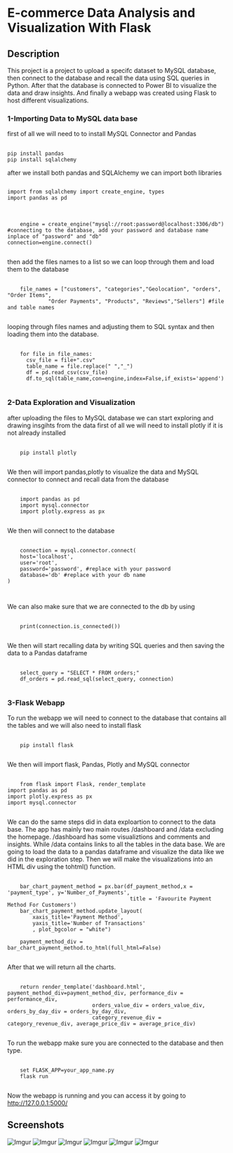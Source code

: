 # E-commerce Data Analysis and Visualization With Flask
## Description
This project is a project to upload a specifc dataset to MySQL database, then connect to the database and recall the data using SQL queries in Python.
After that the database is connected to Power BI to visualize the data and draw insights. And finally a webapp was created using Flask to host different visualizations.

### 1-Importing Data to MySQL data base
first of all we will need to to install MySQL Connector and Pandas

<pre>
  <code>
pip install pandas
pip install sqlalchemy  </code>
</pre>
after we install both pandas and SQLAlchemy we can import both libraries
<pre>
<code>
import from sqlalchemy import create_engine, types
import pandas as pd
</code>
</pre>
<pre>
  <code>
    engine = create_engine("mysql://root:password@localhost:3306/db") #connecting to the database, add your password and database name inplace of "password" and "db"
connection=engine.connect()
  </code>
</pre>
then add the files names to a list so we can loop through them and load them to the database
<pre>
  <code>
    file_names = ["customers", "categories","Geolocation", "orders", "Order Items",
             "Order Payments", "Products", "Reviews","Sellers"] #file and table names
  </code>
</pre>
looping through files names and adjusting them to SQL syntax and then loading them into the database.
<pre>
  <code>
    for file in file_names:
      csv_file = file+".csv"
      table_name = file.replace(" ","_")
      df = pd.read_csv(csv_file)
      df.to_sql(table_name,con=engine,index=False,if_exists='append')
  </code>
</pre>
### 2-Data Exploration and Visualization
after uploading the files to MySQL database we can start exploring and drawing insgihts from the data
first of all we will need to install plotly if it is not already installed
<pre>
  <code>
    pip install plotly
  </code>
</pre>
We then will import pandas,plotly to visualize the data and MySQL connector to connect and recall data from the database
<pre>
  <code>
    import pandas as pd
    import mysql.connector
    import plotly.express as px
  </code>
</pre>
We then will connect to the database
<pre>
  <code>
    connection = mysql.connector.connect(
    host='localhost',
    user='root',
    password='password', #replace with your password
    database='db' #replace with your db name
)

  </code>
</pre>
We can also make sure that we are connected to the db by using 
<pre>
  <code>
    print(connection.is_connected())
  </code>
</pre>
We then will start recalling data by writing SQL queries and then saving the data to a Pandas dataframe
<pre>
  <code>
    select_query = "SELECT * FROM orders;"
    df_orders = pd.read_sql(select_query, connection)
  </code>
</pre>
### 3-Flask Webapp
To run the webapp we will need to connect to the database that contains all the tables and we will also need to install flask
<pre>
  <code>
    pip install flask
  </code>
</pre>
We then will import flask, Pandas, Plotly and MySQL connector
<pre>
  <code>
    from flask import Flask, render_template
import pandas as pd
import plotly.express as px
import mysql.connector
  </code>
</pre>
We can do the same steps did in data exploartion to connect to the data base.
The app has mainly two main routes /dashboard and /data excluding the homepage.
/dashboard has some visualiztions and comments and insights.
While /data contains links to all the tables in the data base.
We are going to load the data to a pandas dataframe and visualize the data like we did in the exploration step.
Then we will make the visualizations into an HTML div using the tohtml() function.
<pre>
  <code>
    bar_chart_payment_method = px.bar(df_payment_method,x = 'payment_type', y='Number_of_Payments',
                                       title = 'Favourite Payment Method For Customers')
    bar_chart_payment_method.update_layout(
        xaxis_title='Payment Method',
        yaxis_title='Number of Transactions'
        , plot_bgcolor = "white")

    payment_method_div = bar_chart_payment_method.to_html(full_html=False)
  </code>
</pre>
After that we will return all the charts.
<pre>
  <code>
    return render_template('dashboard.html', payment_method_div=payment_method_div, performance_div = performance_div, 
                           orders_value_div = orders_value_div, orders_by_day_div = orders_by_day_div, 
                           category_revenue_div = category_revenue_div, average_price_div = average_price_div)
  </code>
</pre>

To run the webapp make sure you are connected to the database and then type.
<pre>
  <code>
    set FLASK_APP=your_app_name.py
    flask run
  </code>
</pre>
Now the webapp is running and you can access it by going to http://127.0.0.1:5000/
## Screenshots
![Imgur](https://i.imgur.com/lTeeBbV.png)
![Imgur](https://i.imgur.com/7zPcoup.png)
![Imgur](https://i.imgur.com/YeUOuCC.png)
![Imgur](https://i.imgur.com/KtBQcK2.png)
![Imgur](https://i.imgur.com/KLAWVcE.png)
![Imgur](https://i.imgur.com/NdIl1NZ.png)


